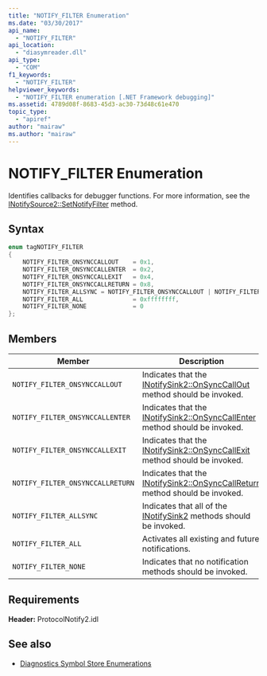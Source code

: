 ```yaml
---
title: "NOTIFY_FILTER Enumeration"
ms.date: "03/30/2017"
api_name: 
  - "NOTIFY_FILTER"
api_location: 
  - "diasymreader.dll"
api_type: 
  - "COM"
f1_keywords: 
  - "NOTIFY_FILTER"
helpviewer_keywords: 
  - "NOTIFY_FILTER enumeration [.NET Framework debugging]"
ms.assetid: 4789d08f-8683-45d3-ac30-73d48c61e470
topic_type: 
  - "apiref"
author: "mairaw"
ms.author: "mairaw"
---
```

# NOTIFY_FILTER Enumeration
Identifies callbacks for debugger functions. For more information, see the [INotifySource2::SetNotifyFilter](../../../../docs/framework/unmanaged-api/diagnostics/inotifysource2-setnotifyfilter-method.md) method.  
  
## Syntax  
  
```cpp  
enum tagNOTIFY_FILTER  
{  
    NOTIFY_FILTER_ONSYNCCALLOUT    = 0x1,  
    NOTIFY_FILTER_ONSYNCCALLENTER  = 0x2,  
    NOTIFY_FILTER_ONSYNCCALLEXIT   = 0x4,  
    NOTIFY_FILTER_ONSYNCCALLRETURN = 0x8,  
    NOTIFY_FILTER_ALLSYNC = NOTIFY_FILTER_ONSYNCCALLOUT | NOTIFY_FILTER_ONSYNCCALLENTER | NOTIFY_FILTER_ONSYNCCALLEXIT | NOTIFY_FILTER_ONSYNCCALLRETURN,  
    NOTIFY_FILTER_ALL              = 0xffffffff,  
    NOTIFY_FILTER_NONE             = 0  
};  
```  
  
## Members  
  
|Member|Description|  
|------------|-----------------|  
|`NOTIFY_FILTER_ONSYNCCALLOUT`|Indicates that the [INotifySink2::OnSyncCallOut](../../../../docs/framework/unmanaged-api/diagnostics/inotifysink2-onsynccallout-method.md) method should be invoked.|  
|`NOTIFY_FILTER_ONSYNCCALLENTER`|Indicates that the [INotifySink2::OnSyncCallEnter](../../../../docs/framework/unmanaged-api/diagnostics/inotifysink2-onsynccallenter-method.md) method should be invoked.|  
|`NOTIFY_FILTER_ONSYNCCALLEXIT`|Indicates that the [INotifySink2::OnSyncCallExit](../../../../docs/framework/unmanaged-api/diagnostics/inotifysink2-onsynccallexit-method.md) method should be invoked.|  
|`NOTIFY_FILTER_ONSYNCCALLRETURN`|Indicates that the [INotifySink2::OnSyncCallReturn](../../../../docs/framework/unmanaged-api/diagnostics/inotifysink2-onsynccallreturn-method.md) method should be invoked.|  
|`NOTIFY_FILTER_ALLSYNC`|Indicates that all of the [INotifySink2](../../../../docs/framework/unmanaged-api/diagnostics/inotifysink2-interface.md) methods should be invoked.|  
|`NOTIFY_FILTER_ALL`|Activates all existing and future notifications.|  
|`NOTIFY_FILTER_NONE`|Indicates that no notification methods should be invoked.|  
  
## Requirements  
 **Header:** ProtocolNotify2.idl  
  
## See also

- [Diagnostics Symbol Store Enumerations](../../../../docs/framework/unmanaged-api/diagnostics/diagnostics-symbol-store-enumerations.md)
